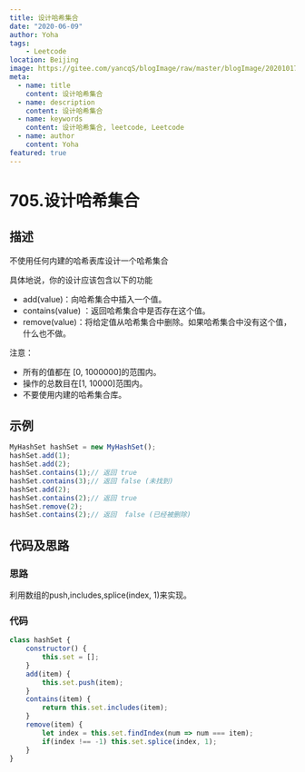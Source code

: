 ```yaml
---
title: 设计哈希集合
date: "2020-06-09"
author: Yoha
tags:
    - Leetcode
location: Beijing
image: https://gitee.com/yancqS/blogImage/raw/master/blogImage/20201017151542.jpeg
meta:
  - name: title
    content: 设计哈希集合
  - name: description
    content: 设计哈希集合
  - name: keywords
    content: 设计哈希集合, leetcode, Leetcode
  - name: author
    content: Yoha
featured: true
---
```

# 705.设计哈希集合

## 描述

不使用任何内建的哈希表库设计一个哈希集合

具体地说，你的设计应该包含以下的功能

- add(value)：向哈希集合中插入一个值。
- contains(value) ：返回哈希集合中是否存在这个值。
- remove(value)：将给定值从哈希集合中删除。如果哈希集合中没有这个值，什么也不做。

注意：

- 所有的值都在 [0, 1000000]的范围内。
- 操作的总数目在[1, 10000]范围内。
- 不要使用内建的哈希集合库。

## 示例

```javascript
MyHashSet hashSet = new MyHashSet();
hashSet.add(1);
hashSet.add(2);
hashSet.contains(1);// 返回 true
hashSet.contains(3);// 返回 false (未找到)
hashSet.add(2);
hashSet.contains(2);// 返回 true
hashSet.remove(2);
hashSet.contains(2);// 返回  false (已经被删除)
```

## 代码及思路

### 思路

利用数组的push,includes,splice(index, 1)来实现。

### 代码

```javascript
class hashSet {
    constructor() {
        this.set = [];
    }
    add(item) {
        this.set.push(item);
    }
    contains(item) {
        return this.set.includes(item);
    }
    remove(item) {
        let index = this.set.findIndex(num => num === item);
        if(index !== -1) this.set.splice(index, 1);
    }
}
```
